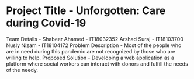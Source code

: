 # Project Title - Unforgotten: Care during Covid-19
Team Details -    Shabeer Ahamed - IT18032352
                  Arshad Suraj   - IT18103700
                  Nusly Nizam    - IT18104172
Problem Description - Most of the people who are in need during this pandemic are not recognized by those who are willing to                         help.
Proposed Solution - Developing a web application as a platform where social workers can interact with donors and fulfill                       the needs of the needy.
